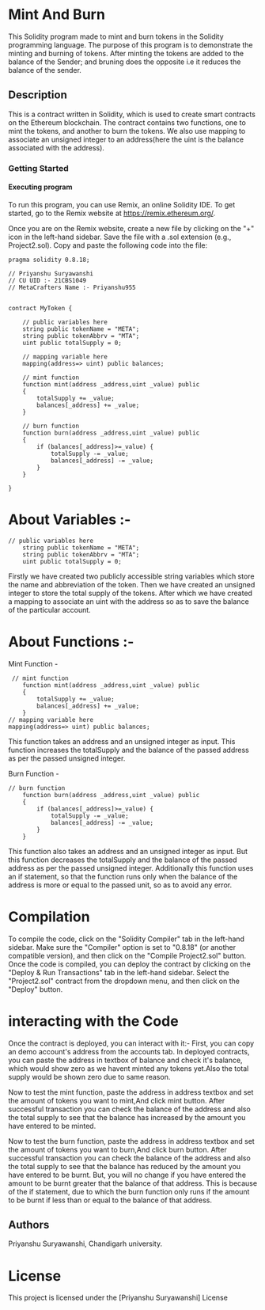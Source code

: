 # Mint And Burn
This Solidity program made to mint and burn tokens in the Solidity programming language. The purpose of this program is to demonstrate the minting and burning of tokens. After minting the tokens are added to the balance of the Sender;
and bruning does the opposite i.e it reduces the balance of the sender.

## Description
This is a contract written in Solidity, which is used to create smart contracts on the Ethereum blockchain. The contract contains two functions, one to mint the tokens, and another to burn the tokens. We also use mapping to associate an unsigned integer to an address(here the uint is the balance associated with the address).

### Getting Started
#### Executing program
To run this program, you can use Remix, an online Solidity IDE. To get started, go to the Remix website at https://remix.ethereum.org/.

Once you are on the Remix website, create a new file by clicking on the "+" icon in the left-hand sidebar. Save the file with a .sol extension (e.g., Project2.sol). Copy and paste the following code into the file:

``` // SPDX-License-Identifier: MIT
pragma solidity 0.8.18;

// Priyanshu Suryawanshi 
// CU UID :- 21CBS1049
// MetaCrafters Name :- Priyanshu955


contract MyToken {

    // public variables here
    string public tokenName = "META"; 
    string public tokenAbbrv = "MTA"; 
    uint public totalSupply = 0; 

    // mapping variable here
    mapping(address=> uint) public balances;

    // mint function
    function mint(address _address,uint _value) public 
    {
        totalSupply += _value;
        balances[_address] += _value;
    }

    // burn function
    function burn(address _address,uint _value) public 
    {
        if (balances[_address]>=_value) {
            totalSupply -= _value;
            balances[_address] -= _value;
        }
    }

}
```
# About Variables :- 
```
// public variables here
    string public tokenName = "META"; 
    string public tokenAbbrv = "MTA"; 
    uint public totalSupply = 0; 
```
Firstly we have created two publicly accessible string variables which store the name and abbreviation of the token.
Then we have created an unsigned integer to store the total supply of the tokens.
After which we have created a mapping to associate an uint with the address so as to save the balance of the particular account.

# About Functions :-
Mint Function -
```
 // mint function
    function mint(address _address,uint _value) public 
    {
        totalSupply += _value;
        balances[_address] += _value;
    }
// mapping variable here
mapping(address=> uint) public balances;
```
This function takes an address and an unsigned integer as input.
This function increases the totalSupply and the balance of the passed address as per the passed unsigned integer.

Burn Function -
```
// burn function
    function burn(address _address,uint _value) public 
    {
        if (balances[_address]>=_value) {
            totalSupply -= _value;
            balances[_address] -= _value;
        }
    }
```
This function also takes an address and an unsigned integer as input.
But this function decreases the totalSupply and the balance of the passed address as per the passed unsigned integer.
Additionally this function uses an if statement, so that the function runs only when the balance of the address is more or equal to the passed unit, so as to avoid any error.

# Compilation
To compile the code, click on the "Solidity Compiler" tab in the left-hand sidebar. Make sure the "Compiler" option is set to "0.8.18" (or another compatible version), and then click on the "Compile Project2.sol" button.
Once the code is compiled, you can deploy the contract by clicking on the "Deploy & Run Transactions" tab in the left-hand sidebar. Select the "Project2.sol" contract from the dropdown menu, and then click on the "Deploy" button.

# interacting with the Code
Once the contract is deployed, you can interact with it:-
First, you can copy an demo account's address from the accounts tab.
In deployed contracts, you can paste the address in textbox of balance and check it's balance, which would show zero as we havent minted any tokens yet.Also the total supply would be shown zero due to same reason.


Now to test the mint function, paste the address in address textbox and set the amount of tokens you want to mint,And click mint button. After successful transaction you can check the balance of the address and also the total supply to see that the balance has increased by the amount you have entered to be minted. 

Now to test the burn function, paste the address in address textbox and set the amount of tokens you want to burn,And click burn button. After successful transaction you can check the balance of the address and also the total supply to see that the balance has reduced by the amount you have entered to be burnt.
But, you will no change if you have entered the amount to be burnt greater that the balance of that address. This is because of the if statement, due to which the burn function only runs if the amount to be burnt if less than or equal to the balance of that address.

## Authors
Priyanshu Suryawanshi, Chandigarh university.  

# License
This project is licensed under the [Priyanshu Suryawanshi] License
